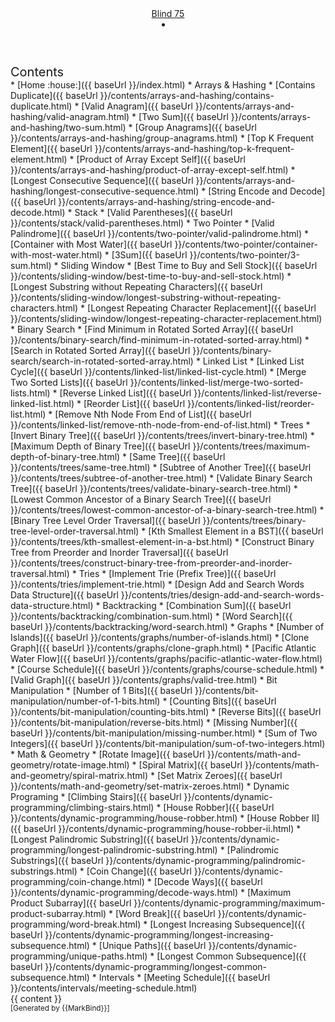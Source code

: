 <head-bottom>
  <link rel="stylesheet" href="{{baseUrl}}/stylesheets/main.css">
</head-bottom>

<header sticky>
  <navbar type="dark">
    <a slot="brand" href="{{baseUrl}}/index.html" title="Home" class="navbar-brand">Blind 75</a>
    <li slot="right">
      <form class="navbar-form">
        <searchbar :data="searchData" placeholder="Search" :on-hit="searchCallback" menu-align-right></searchbar>
      </form>
    </li>
  </navbar>
</header>

<div id="flex-body">
  <nav id="site-nav">
    <div class="site-nav-top">
      <div class="fw-bold mb-2" style="font-size: 1.25rem;">Contents</div>
    </div>
    <div class="nav-component slim-scroll">
      <site-nav>
* [Home :house:]({{ baseUrl }}/index.html)
* Arrays & Hashing 
  * [Contains Duplicate]({{ baseUrl }}/contents/arrays-and-hashing/contains-duplicate.html)
  * [Valid Anagram]({{ baseUrl }}/contents/arrays-and-hashing/valid-anagram.html)
  * [Two Sum]({{ baseUrl }}/contents/arrays-and-hashing/two-sum.html)
  * [Group Anagrams]({{ baseUrl }}/contents/arrays-and-hashing/group-anagrams.html)
  * [Top K Frequent Element]({{ baseUrl }}/contents/arrays-and-hashing/top-k-frequent-element.html)
  * [Product of Array Except Self]({{ baseUrl }}/contents/arrays-and-hashing/product-of-array-except-self.html)
  * [Longest Consecutive Sequence]({{ baseUrl }}/contents/arrays-and-hashing/longest-consecutive-sequence.html)
  * [String Encode and Decode]({{ baseUrl }}/contents/arrays-and-hashing/string-encode-and-decode.html)
* Stack
  * [Valid Parentheses]({{ baseUrl }}/contents/stack/valid-parentheses.html)
* Two Pointer
  * [Valid Palindrome]({{ baseUrl }}/contents/two-pointer/valid-palindrome.html)
  * [Container with Most Water]({{ baseUrl }}/contents/two-pointer/container-with-most-water.html)
  * [3Sum]({{ baseUrl }}/contents/two-pointer/3-sum.html)
* Sliding Window
  * [Best Time to Buy and Sell Stock]({{ baseUrl }}/contents/sliding-window/best-time-to-buy-and-sell-stock.html)
  * [Longest Substring without Repeating Characters]({{ baseUrl }}/contents/sliding-window/longest-substring-without-repeating-characters.html)
  * [Longest Repeating Character Replacement]({{ baseUrl }}/contents/sliding-window/longest-repeating-character-replacement.html)
* Binary Search
  * [Find Minimum in Rotated Sorted Array]({{ baseUrl }}/contents/binary-search/find-minimum-in-rotated-sorted-array.html)
  * [Search in Rotated Sorted Array]({{ baseUrl }}/contents/binary-search/search-in-rotated-sorted-array.html)
* Linked List
  * [Linked List Cycle]({{ baseUrl }}/contents/linked-list/linked-list-cycle.html)
  * [Merge Two Sorted Lists]({{ baseUrl }}/contents/linked-list/merge-two-sorted-lists.html)
  * [Reverse Linked List]({{ baseUrl }}/contents/linked-list/reverse-linked-list.html)
  * [Reorder List]({{ baseUrl }}/contents/linked-list/reorder-list.html)
  * [Remove Nth Node From End of List]({{ baseUrl }}/contents/linked-list/remove-nth-node-from-end-of-list.html)
* Trees
  * [Invert Binary Tree]({{ baseUrl }}/contents/trees/invert-binary-tree.html)
  * [Maximum Depth of Binary Tree]({{ baseUrl }}/contents/trees/maximum-depth-of-binary-tree.html)
  * [Same Tree]({{ baseUrl }}/contents/trees/same-tree.html)
  * [Subtree of Another Tree]({{ baseUrl }}/contents/trees/subtree-of-another-tree.html)
  * [Validate Binary Search Tree]({{ baseUrl }}/contents/trees/validate-binary-search-tree.html)
  * [Lowest Common Ancestor of a Binary Search Tree]({{ baseUrl }}/contents/trees/lowest-common-ancestor-of-a-binary-search-tree.html)
  * [Binary Tree Level Order Traversal]({{ baseUrl }}/contents/trees/binary-tree-level-order-traversal.html)
  * [Kth Smallest Element in a BST]({{ baseUrl }}/contents/trees/kth-smallest-element-in-a-bst.html)
  * [Construct Binary Tree from Preorder and Inorder Traversal]({{ baseUrl }}/contents/trees/construct-binary-tree-from-preorder-and-inorder-traversal.html)
* Tries
  * [Implement Trie (Prefix Tree)]({{ baseUrl }}/contents/tries/implement-trie.html)
  * [Design Add and Search Words Data Structure]({{ baseUrl }}/contents/tries/design-add-and-search-words-data-structure.html)
* Backtracking
  * [Combination Sum]({{ baseUrl }}/contents/backtracking/combination-sum.html)
  * [Word Search]({{ baseUrl }}/contents/backtracking/word-search.html)
* Graphs
  * [Number of Islands]({{ baseUrl }}/contents/graphs/number-of-islands.html)
  * [Clone Graph]({{ baseUrl }}/contents/graphs/clone-graph.html)
  * [Pacific Atlantic Water Flow]({{ baseUrl }}/contents/graphs/pacific-atlantic-water-flow.html)
  * [Course Schedule]({{ baseUrl }}/contents/graphs/course-schedule.html)
  * [Valid Graph]({{ baseUrl }}/contents/graphs/valid-tree.html)
* Bit Manipulation
  * [Number of 1 Bits]({{ baseUrl }}/contents/bit-manipulation/number-of-1-bits.html)
  * [Counting Bits]({{ baseUrl }}/contents/bit-manipulation/counting-bits.html)
  * [Reverse Bits]({{ baseUrl }}/contents/bit-manipulation/reverse-bits.html)
  * [Missing Number]({{ baseUrl }}/contents/bit-manipulation/missing-number.html)
  * [Sum of Two Integers]({{ baseUrl }}/contents/bit-manipulation/sum-of-two-integers.html)
* Math & Geometry
  * [Rotate Image]({{ baseUrl }}/contents/math-and-geometry/rotate-image.html)
  * [Spiral Matrix]({{ baseUrl }}/contents/math-and-geometry/spiral-matrix.html)
  * [Set Matrix Zeroes]({{ baseUrl }}/contents/math-and-geometry/set-matrix-zeroes.html)
* Dynamic Programing
  * [Climbing Stairs]({{ baseUrl }}/contents/dynamic-programming/climbing-stairs.html)
  * [House Robber]({{ baseUrl }}/contents/dynamic-programming/house-robber.html)
  * [House Robber II]({{ baseUrl }}/contents/dynamic-programming/house-robber-ii.html)
  * [Longest Palindromic Substring]({{ baseUrl }}/contents/dynamic-programming/longest-palindromic-substring.html)
  * [Palindromic Substrings]({{ baseUrl }}/contents/dynamic-programming/palindromic-substrings.html)
  * [Coin Change]({{ baseUrl }}/contents/dynamic-programming/coin-change.html)
  * [Decode Ways]({{ baseUrl }}/contents/dynamic-programming/decode-ways.html)
  * [Maximum Product Subarray]({{ baseUrl }}/contents/dynamic-programming/maximum-product-subarray.html)
  * [Word Break]({{ baseUrl }}/contents/dynamic-programming/word-break.html)
  * [Longest Increasing Subsequence]({{ baseUrl }}/contents/dynamic-programming/longest-increasing-subsequence.html)
  * [Unique Paths]({{ baseUrl }}/contents/dynamic-programming/unique-paths.html)
  * [Longest Common Subsequence]({{ baseUrl }}/contents/dynamic-programming/longest-common-subsequence.html)
* Intervals
  * [Meeting Schedule]({{ baseUrl }}/contents/intervals/meeting-schedule.html)
      </site-nav>
    </div>
  </nav>
  <div id="content-wrapper">
    <breadcrumb />
    {{ content }}
  </div>
  <nav id="page-nav">
    <div class="nav-component slim-scroll">
      <page-nav />
    </div>
  </nav>
  <scroll-top-button></scroll-top-button>
</div>

<footer>
  <!-- Support MarkBind by including a link to us on your landing page! -->
  <div class="text-center">
    <small>[Generated by {{MarkBind}}]</small>
  </div>
</footer>
